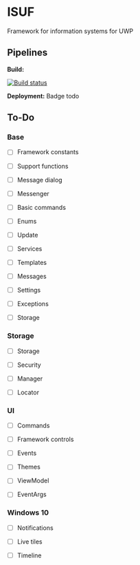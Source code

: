 # ISUF
Framework for information systems for UWP

## Pipelines
**Build:**

[![Build status](https://goid.visualstudio.com/ISUF/_apis/build/status/ISUF%20-%20VSO%20Build)](https://goid.visualstudio.com/ISUF/_build/latest?definitionId=11)


**Deployment:** Badge todo

## To-Do
### Base

- [ ] Framework constants

- [ ] Support functions

- [ ] Message dialog

- [ ] Messenger

- [ ] Basic commands

- [ ] Enums

- [ ] Update

- [ ] Services

- [ ] Templates

- [ ] Messages

- [ ] Settings

- [ ] Exceptions

- [ ] Storage

### Storage

- [ ] Storage

- [ ] Security

- [ ] Manager

- [ ] Locator

### UI

- [ ] Commands

- [ ] Framework controls

- [ ] Events

- [ ] Themes

- [ ] ViewModel

- [ ] EventArgs

### Windows 10

- [ ] Notifications

- [ ] Live tiles

- [ ] Timeline
 
